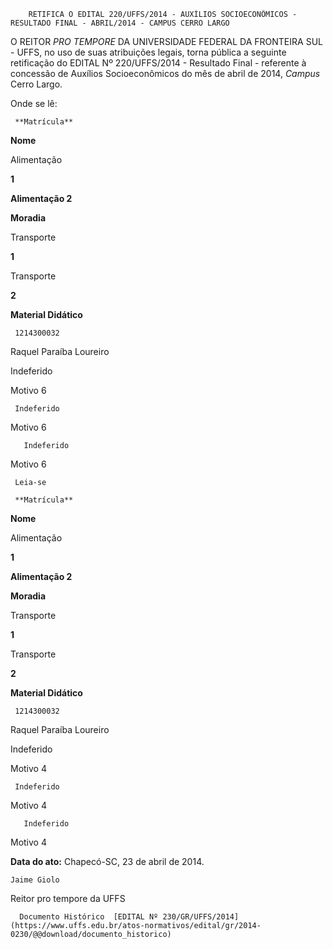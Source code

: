         RETIFICA O EDITAL 220/UFFS/2014 - AUXÍLIOS SOCIOECONÔMICOS - RESULTADO FINAL - ABRIL/2014 - CAMPUS CERRO LARGO  

O REITOR *PRO TEMPORE* DA UNIVERSIDADE FEDERAL DA FRONTEIRA SUL - UFFS, no uso de suas atribuições legais, torna pública a seguinte retificação do EDITAL Nº 220/UFFS/2014 - Resultado Final - referente à concessão de Auxílios Socioeconômicos do mês de abril de 2014, *Campus* Cerro Largo.

 Onde se lê:

     **Matrícula**

   **Nome**

   Alimentação

 **1**

   **Alimentação 2**

   **Moradia**

   Transporte

 **1**

   Transporte

 **2**

   **Material Didático**

     1214300032 

   Raquel Paraíba Loureiro 

   Indeferido

 Motivo 6

     Indeferido

 Motivo 6

       Indeferido

 Motivo 6

     Leia-se

     **Matrícula**

   **Nome**

   Alimentação

 **1**

   **Alimentação 2**

   **Moradia**

   Transporte

 **1**

   Transporte

 **2**

   **Material Didático**

     1214300032 

   Raquel Paraíba Loureiro 

   Indeferido

 Motivo 4

     Indeferido

 Motivo 4

       Indeferido

 Motivo 4

      

   **Data do ato:** Chapecó-SC, 23 de abril de 2014.   
 

    Jaime Giolo   
 Reitor pro tempore da UFFS 

      Documento Histórico  [EDITAL Nº 230/GR/UFFS/2014](https://www.uffs.edu.br/atos-normativos/edital/gr/2014-0230/@@download/documento_historico)     
      